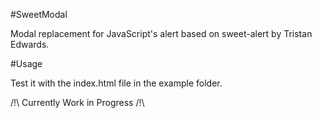 #SweetModal

Modal replacement for JavaScript's alert based on sweet-alert by Tristan Edwards.

#Usage

Test it with the index.html file in the example folder.

/!\ Currently Work in Progress /!\ 